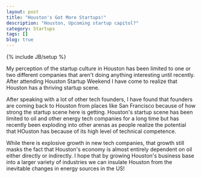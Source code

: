 ```yaml
---
layout: post
title: "Houston's Got More Startups!"
description: "Houston, Upcoming startup capitol?"
category: Startups
tags: []
blog: true
---
```

{% include JB/setup %}

My perception of the startup culture in Houston has been limited to one or two different companies that aren't doing anything interesting until recently.  After attending Houston Startup Weekend I have come to realize that Houston has a thriving startup scene.

After speaking with a lot of other tech founders, I have found that founders are coming back to Houston from places like San Francisco because of how strong the startup scene here is getting.  Houston's startup scene has been limited to oil and other energy tech companies for a long time but has recently been exploding into other arenas as people realize the potential that HOuston has because of its high level of technical competence.

While there is explosive growth in new tech companies, that growth still masks the fact that Houston's economy is almost entirely dependent on oil either directly or indirectly.  I hope that by growing Houston's business base into a larger variety of industries we can insulate Houston from the inevitable changes in energy sources in the US!